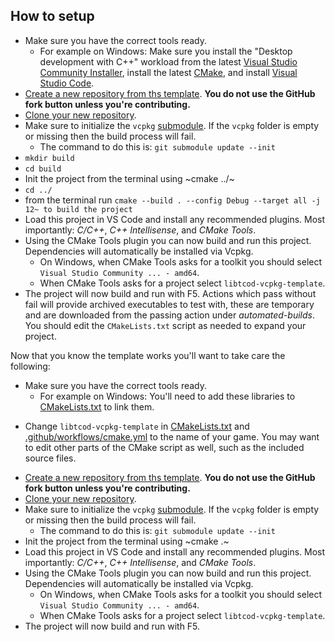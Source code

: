 ## How to setup

- Make sure you have the correct tools ready.
  - For example on Windows:
    Make sure you install the "Desktop development with C++" workload from the latest [Visual Studio Community Installer](https://visualstudio.microsoft.com/vs/community/),
    install the latest [CMake](https://cmake.org/download/),
    and install [Visual Studio Code](https://code.visualstudio.com/download).
- [Create a new repository from ths template](https://docs.github.com/en/github/creating-cloning-and-archiving-repositories/creating-a-repository-on-github/creating-a-repository-from-a-template#creating-a-repository-from-a-template). **You do not use the GitHub fork button unless you're contributing.**
- [Clone your new repository](https://docs.github.com/en/github/creating-cloning-and-archiving-repositories/cloning-a-repository-from-github/cloning-a-repository).
- Make sure to initialize the `vcpkg` [submodule](https://git-scm.com/book/en/v2/Git-Tools-Submodules). If the `vcpkg` folder is empty or missing then the build process will fail.
  - The command to do this is: `git submodule update --init`
- `mkdir build`
- `cd build`
- Init the project from the terminal using ~cmake ../~
- `cd ../`
- from the terminal run `cmake --build . --config Debug --target all -j 12~ to build the project`
- Load this project in VS Code and install any recommended plugins.
  Most importantly: _C/C++_, _C++ Intellisense_, and _CMake Tools_.
- Using the CMake Tools plugin you can now build and run this project. Dependencies will automatically be installed via Vcpkg.
  - On Windows, when CMake Tools asks for a toolkit you should select `Visual Studio Community ... - amd64`.
  - When CMake Tools asks for a project select `libtcod-vcpkg-template`.
- The project will now build and run with F5.
  Actions which pass without fail will provide archived executables to test with, these are temporary and are downloaded from the passing action under _automated-builds_.
  You should edit the `CMakeLists.txt` script as needed to expand your project.

Now that you know the template works you'll want to take care the following:

- Make sure you have the correct tools ready.
  - For example on Windows:
    You'll need to add these libraries to [CMakeLists.txt](CMakeLists.txt) to link them.

* Change `libtcod-vcpkg-template` in [CMakeLists.txt](CMakeLists.txt) and [.github/workflows/cmake.yml](.github/workflows/cmake.yml) to the name of your game.
  You may want to edit other parts of the CMake script as well, such as the included source files.

- [Create a new repository from ths template](https://docs.github.com/en/github/creating-cloning-and-archiving-repositories/creating-a-repository-on-github/creating-a-repository-from-a-template#creating-a-repository-from-a-template). **You do not use the GitHub fork button unless you're contributing.**
- [Clone your new repository](https://docs.github.com/en/github/creating-cloning-and-archiving-repositories/cloning-a-repository-from-github/cloning-a-repository).
- Make sure to initialize the `vcpkg` [submodule](https://git-scm.com/book/en/v2/Git-Tools-Submodules). If the `vcpkg` folder is empty or missing then the build process will fail.
  - The command to do this is: `git submodule update --init`
- Init the project from the terminal using ~cmake .~
- Load this project in VS Code and install any recommended plugins.
  Most importantly: _C/C++_, _C++ Intellisense_, and _CMake Tools_.
- Using the CMake Tools plugin you can now build and run this project. Dependencies will automatically be installed via Vcpkg.
  - On Windows, when CMake Tools asks for a toolkit you should select `Visual Studio Community ... - amd64`.
  - When CMake Tools asks for a project select `libtcod-vcpkg-template`.
- The project will now build and run with F5.
